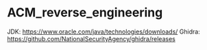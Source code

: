 # ACM_reverse_engineering
JDK: https://www.oracle.com/java/technologies/downloads/
Ghidra: https://github.com/NationalSecurityAgency/ghidra/releases
